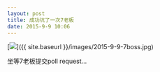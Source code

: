 ```yaml
---  
layout: post  
title: 成功坑了一次7老板  
date: 2015-9-9 10:06  
---  
```


[<img src="{{ site.baseurl }}/images/2015-9-9-7boss.jpg"/>]({{ site.baseurl }}/images/2015-9-9-7boss.jpg)    
  
坐等7老板提交poll request...